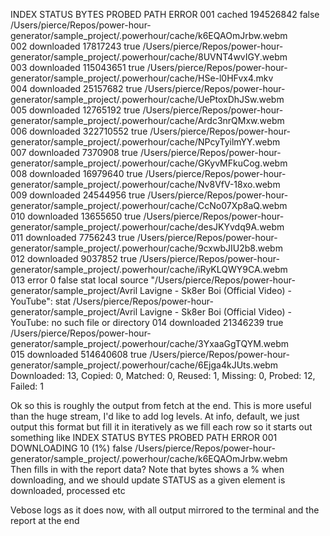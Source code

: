 INDEX  STATUS      BYTES      PROBED  PATH                                                                                     ERROR
001    cached      194526842  false   /Users/pierce/Repos/power-hour-generator/sample_project/.powerhour/cache/k6EQAOmJrbw.webm  
002    downloaded  17817243   true    /Users/pierce/Repos/power-hour-generator/sample_project/.powerhour/cache/8UVNT4wvIGY.webm  
003    downloaded  115043651  true    /Users/pierce/Repos/power-hour-generator/sample_project/.powerhour/cache/HSe-l0HFvx4.mkv   
004    downloaded  25157682   true    /Users/pierce/Repos/power-hour-generator/sample_project/.powerhour/cache/UePtoxDhJSw.webm  
005    downloaded  12765192   true    /Users/pierce/Repos/power-hour-generator/sample_project/.powerhour/cache/Ardc3nrQMxw.webm  
006    downloaded  322710552  true    /Users/pierce/Repos/power-hour-generator/sample_project/.powerhour/cache/NPcyTyilmYY.webm  
007    downloaded  7370908    true    /Users/pierce/Repos/power-hour-generator/sample_project/.powerhour/cache/GKyvMFkuCog.webm  
008    downloaded  16979640   true    /Users/pierce/Repos/power-hour-generator/sample_project/.powerhour/cache/Nv8VfV-18xo.webm  
009    downloaded  24544956   true    /Users/pierce/Repos/power-hour-generator/sample_project/.powerhour/cache/CcNo07Xp8aQ.webm  
010    downloaded  13655650   true    /Users/pierce/Repos/power-hour-generator/sample_project/.powerhour/cache/desJKYvdq9A.webm  
011    downloaded  7756243    true    /Users/pierce/Repos/power-hour-generator/sample_project/.powerhour/cache/9cxwbJIU2b8.webm  
012    downloaded  9037852    true    /Users/pierce/Repos/power-hour-generator/sample_project/.powerhour/cache/iRyKLQWY9CA.webm  
013    error       0          false                                                                                            stat local source "/Users/pierce/Repos/power-hour-generator/sample_project/Avril Lavigne - Sk8er Boi (Official Video) - YouTube": stat /Users/pierce/Repos/power-hour-generator/sample_project/Avril Lavigne - Sk8er Boi (Official Video) - YouTube: no such file or directory
014    downloaded  21346239   true    /Users/pierce/Repos/power-hour-generator/sample_project/.powerhour/cache/3YxaaGgTQYM.webm  
015    downloaded  514640608  true    /Users/pierce/Repos/power-hour-generator/sample_project/.powerhour/cache/6Ejga4kJUts.webm  
Downloaded: 13, Copied: 0, Matched: 0, Reused: 1, Missing: 0, Probed: 12, Failed: 1

Ok so this is roughly the output from fetch at the end. This is more useful than the huge stream, I'd like to add log levels. At info, default, we just output this format but fill it in iteratively as we fill each row so it starts out something like 
INDEX  STATUS      BYTES      PROBED  PATH                                                                                     ERROR
001    DOWNLOADING      10 (1%)  false   /Users/pierce/Repos/power-hour-generator/sample_project/.powerhour/cache/k6EQAOmJrbw.webm  
Then fills in with the report data? Note that bytes shows a % when downloading, and we should update STATUS as a given element is downloaded, processed etc

Vebose logs as it does now, with all output mirrored to the terminal and the report at the end
